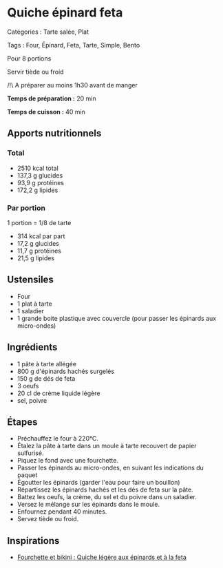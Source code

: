 # Quiche épinard feta

Catégories : Tarte salée, Plat

Tags : Four, Épinard, Feta, Tarte, Simple, Bento

Pour 8 portions

Servir tiède ou froid

/!\\ A préparer au moins 1h30 avant de manger

**Temps de préparation :** 20 min

**Temps de cuisson :** 40 min

## Apports nutritionnels

### Total

* 2510 kcal total
* 137,3 g glucides
* 93,9 g protéines
* 172,2 g lipides

### Par portion

1 portion = 1/8 de tarte

* 314 kcal par part
* 17,2 g glucides
* 11,7 g protéines
* 21,5 g lipides

## Ustensiles

* Four
* 1 plat à tarte
* 1 saladier
* 1 grande boite plastique avec couvercle (pour passer les épinards aux micro-ondes)

## Ingrédients

* 1 pâte à tarte allégée
* 800 g d'épinards hachés surgelés
* 150 g de dés de feta
* 3 oeufs
* 20 cl de crème liquide légère
* sel, poivre

## Étapes

* Préchauffez le four à 220°C.
* Étalez la pâte à tarte dans un moule à tarte recouvert de papier sulfurisé.
* Piquez le fond avec une fourchette.
* Passer les épinards au micro-ondes, en suivant les indications du paquet
* Égoutter les épinards (garder l'eau pour faire un bouillon)
* Répartissez les épinards hachés et les dés de feta sur la pâte.
* Battez les oeufs, la crème, du sel et du poivre dans un saladier.
* Versez le mélange sur les épinards dans le moule.
* Enfournez pendant 40 minutes.
* Servez tiède ou froid.

## Inspirations

* [Fourchette et bikini : Quiche légère aux épinards et à la feta](https://www.fourchette-et-bikini.fr/recettes/recettes-minceur/quiche-legere-aux-epinards-et-a-la-feta.html)